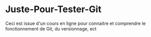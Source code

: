 # Juste-Pour-Tester-Git
Ceci est issue d'un cours en ligne pour connaitre et comprendre le fonctionnement de Git, du versionnage, ect
